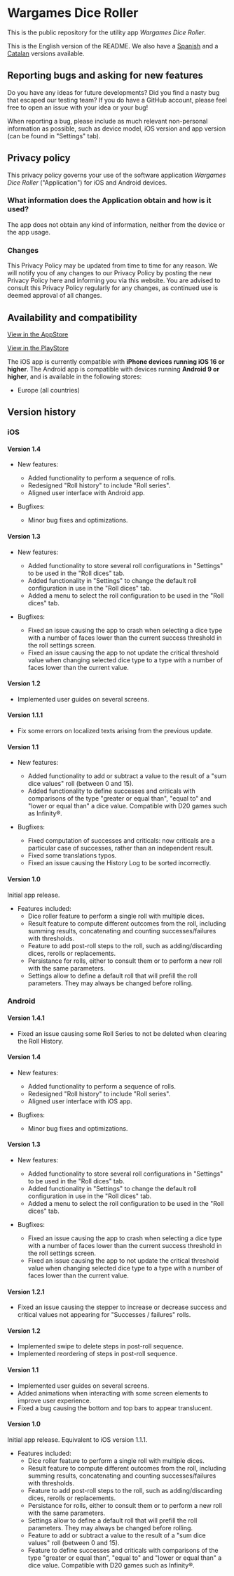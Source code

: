 # Wargames Dice Roller

This is the public repository for the utility app _Wargames Dice Roller_.

This is the English version of the README. We also have a [Spanish](README_Spanish.md) and a [Catalan](README_Catalan.md) versions available.

## Reporting bugs and asking for new features

Do you have any ideas for future developments? Did you find a nasty bug that escaped our testing team? If you do have a GitHub account, please feel free to open an issue with your idea or your bug!

When reporting a bug, please include as much relevant non-personal information as possible, such as device model, iOS version and app version (can be found in "Settings" tab).

## Privacy policy

This privacy policy governs your use of the software application _Wargames Dice Roller_ ("Application") for iOS and Android devices.

### What information does the Application obtain and how is it used?

The app does not obtain any kind of information, neither from the device or the app usage.

### Changes

This Privacy Policy may be updated from time to time for any reason. We will notify you of any changes to our Privacy Policy by posting the new Privacy Policy here and informing you via this website. You are advised to consult this Privacy Policy regularly for any changes, as continued use is deemed approval of all changes.

## Availability and compatibility

[View in the AppStore](https://apps.apple.com/app/wargames-dice-roller/id6448962936)

[View in the PlayStore](https://play.google.com/store/apps/details?id=com.prietomartinez.wargamesdiceroller)

The iOS app is currently compatible with **iPhone devices running iOS 16 or higher**. The Android app is compatible with devices running **Android 9 or higher**, and is available in the following stores:
* Europe (all countries)

## Version history

### iOS

#### Version 1.4

* New features:
    - Added functionality to perform a sequence of rolls.
    - Redesigned "Roll history" to include "Roll series".
    - Aligned user interface with Android app.

* Bugfixes:
    - Minor bug fixes and optimizations.

#### Version 1.3

* New features:
	- Added functionality to store several roll configurations in "Settings" to be used in the "Roll dices" tab.
	- Added functionality in "Settings" to change the default roll configuration in use in the "Roll dices" tab.
	- Added a menu to select the roll configuration to be used in the "Roll dices" tab.

* Bugfixes:
	- Fixed an issue causing the app to crash when selecting a dice type with a number of faces lower than the current success threshold in the roll settings screen.
	- Fixed an issue causing the app to not update the critical threshold value when changing selected dice type to a type with a number of faces lower than the current value.

#### Version 1.2

* Implemented user guides on several screens.

#### Version 1.1.1

* Fix some errors on localized texts arising from the previous update.

#### Version 1.1

* New features:
	- Added functionality to add or subtract a value to the result of a "sum dice values" roll (between 0 and 15).
	- Added functionality to define successes and criticals with comparisons of the type "greater or equal than", "equal to" and "lower or equal than" a dice value. Compatible with D20 games such as Infinity®.

* Bugfixes:
	- Fixed computation of successes and criticals: now criticals are a particular case of successes, rather than an independent result.
	- Fixed some translations typos.
	- Fixed an issue causing the History Log to be sorted incorrectly.

#### Version 1.0

Initial app release.

* Features included:
	- Dice roller feature to perform a single roll with multiple dices.
	- Result feature to compute different outcomes from the roll, including summing results, concatenating and counting successes/failures with thresholds.
	- Feature to add post-roll steps to the roll, such as adding/discarding dices, rerolls or replacements.
	- Persistance for rolls, either to consult them or to perform a new roll with the same parameters.
	- Settings allow to define a default roll that will prefill the roll parameters. They may always be changed before rolling.

### Android

#### Version 1.4.1

* Fixed an issue causing some Roll Series to not be deleted when clearing the Roll History.

#### Version 1.4

* New features:
    - Added functionality to perform a sequence of rolls.
    - Redesigned "Roll history" to include "Roll series".
    - Aligned user interface with iOS app.

* Bugfixes:
    - Minor bug fixes and optimizations.

#### Version 1.3

* New features:
	- Added functionality to store several roll configurations in "Settings" to be used in the "Roll dices" tab.
	- Added functionality in "Settings" to change the default roll configuration in use in the "Roll dices" tab.
	- Added a menu to select the roll configuration to be used in the "Roll dices" tab.

* Bugfixes:
	- Fixed an issue causing the app to crash when selecting a dice type with a number of faces lower than the current success threshold in the roll settings screen.
	- Fixed an issue causing the app to not update the critical threshold value when changing selected dice type to a type with a number of faces lower than the current value.

#### Version 1.2.1

* Fixed an issue causing the stepper to increase or decrease success and critical values not appearing for "Successes / failures" rolls.

#### Version 1.2

* Implemented swipe to delete steps in post-roll sequence.
* Implemented reordering of steps in post-roll sequence.

#### Version 1.1

* Implemented user guides on several screens.
* Added animations when interacting with some screen elements to improve user experience.
* Fixed a bug causing the bottom and top bars to appear translucent. 

#### Version 1.0

Initial app release. Equivalent to iOS version 1.1.1.

* Features included:
	- Dice roller feature to perform a single roll with multiple dices.
	- Result feature to compute different outcomes from the roll, including summing results, concatenating and counting successes/failures with thresholds.
	- Feature to add post-roll steps to the roll, such as adding/discarding dices, rerolls or replacements.
	- Persistance for rolls, either to consult them or to perform a new roll with the same parameters.
	- Settings allow to define a default roll that will prefill the roll parameters. They may always be changed before rolling.
	- Feature to add or subtract a value to the result of a "sum dice values" roll (between 0 and 15).
	- Feature to define successes and criticals with comparisons of the type "greater or equal than", "equal to" and "lower or equal than" a dice value. Compatible with D20 games such as Infinity®.